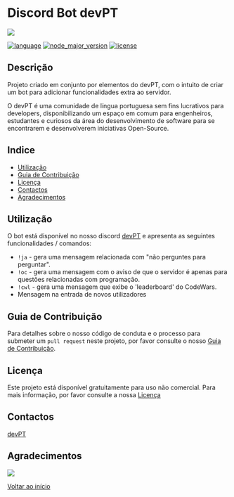 # Discord Bot devPT

![](https://avatars.githubusercontent.com/u/79173787?s=200&v=4)

[![language](https://img.shields.io/badge/language-TypeScript-3178C6)](https://www.typescriptlang.org/) [![node_major_version](https://img.shields.io/badge/node_major_version-18-5fa04e)](https://nodejs.org/en) [![license](https://img.shields.io/github/license/devpt-org/discord-bot)](LICENSE)

## Descrição

Projeto criado em conjunto por elementos do devPT, com o intuito de criar um bot para adicionar funcionalidades extra ao servidor.

O devPT é uma comunidade de língua portuguesa sem fins lucrativos para developers, disponibilizando um espaço em comum para engenheiros, estudantes e curiosos da área do desenvolvimento de software para se encontrarem e desenvolverem iniciativas Open-Source.

## Indice

- [Utilização](#utilização)
- [Guia de Contribuição](#guia-de-contribuição)
- [Licença](#licença)
- [Contactos](#contactos)
- [Agradecimentos](#agradecimentos)

## Utilização

O bot está disponível no nosso discord [devPT](https://devpt.co/discord) e apresenta as seguintes funcionalidades / comandos:

- `!ja` - gera uma mensagem relacionada com "não perguntes para perguntar".
- `!oc` - gera uma mensagem com o aviso de que o servidor é apenas para questões relacionadas com programação.
- `!cwl` - gera uma mensagem que exibe o 'leaderboard' do CodeWars.
- Mensagem na entrada de novos utilizadores

## Guia de Contribuição

Para detalhes sobre o nosso código de conduta e o processo para submeter um `pull request` neste projeto, por favor consulte o nosso [Guia de Contribuição](CONTRIBUTING).

## Licença

Este projeto está disponível gratuitamente para uso não comercial. Para mais informação, por favor consulte a nossa [Licença](LICENSE)

## Contactos

[devPT](https://devpt.co/discord)

## Agradecimentos

<a href="https://github.com/devpt-org/discord-bot/graphs/contributors">
  <img src="https://contrib.rocks/image?repo=devpt-org/discord-bot" />
</a>

[Voltar ao início](#top)

